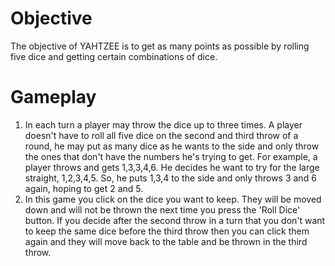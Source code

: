 # Objective #
  The objective of YAHTZEE is to get as many points as possible by rolling five dice and getting certain combinations of dice.
# Gameplay #
  1. In each turn a player may throw the dice up to three times. A player doesn't have to roll all five dice on the second and third throw of a round, he may put as many dice as he wants to the side and only throw the ones that don't have the numbers he's trying to get. For example, a player throws and gets 1,3,3,4,6. He decides he want to try for the large straight, 1,2,3,4,5. So, he puts 1,3,4 to the side and only throws 3 and 6 again, hoping to get 2 and 5.
  2. In this game you click on the dice you want to keep. They will be moved down and will not be thrown the next time you press the 'Roll Dice' button. If you decide after the second throw in a turn that you don't want to keep the same dice before the third throw then you can click them again and they will move back to the table and be thrown in the third throw.
